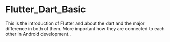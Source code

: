 # Flutter_Dart_Basic
This is the introduction of Flutter and about the dart and the major difference in both of them. More important how they are connected to each other in Android development..
